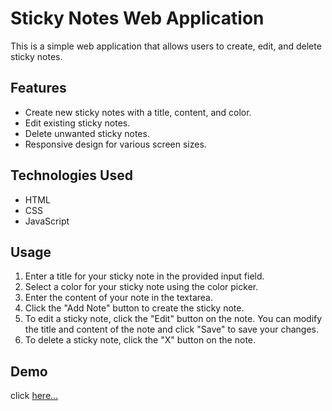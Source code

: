 # Sticky Notes Web Application

This is a simple web application that allows users to create, edit, and delete sticky notes.

## Features

- Create new sticky notes with a title, content, and color.
- Edit existing sticky notes.
- Delete unwanted sticky notes.
- Responsive design for various screen sizes.

## Technologies Used

- HTML
- CSS
- JavaScript

## Usage

1. Enter a title for your sticky note in the provided input field.
2. Select a color for your sticky note using the color picker.
3. Enter the content of your note in the textarea.
4. Click the "Add Note" button to create the sticky note.
5. To edit a sticky note, click the "Edit" button on the note. You can modify the title and content of the note and click "Save" to save your changes.
6. To delete a sticky note, click the "X" button on the note.

<!-- ## Screenshots -->

## Demo
click [here...](https://rishavy.github.io/JavaScript-Projects/Sticky%20Notes/index.html)
